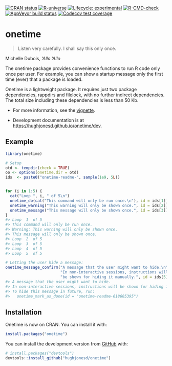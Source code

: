 
<!-- README.md is generated from README.Rmd. Please edit that file -->
<!-- badges: start -->

[![CRAN
status](https://www.r-pkg.org/badges/version/onetime)](https://CRAN.R-project.org/package=onetime)
[![R-universe](https://hughjonesd.r-universe.dev/badges/onetime)](https://hughjonesd.r-universe.dev/ui#package:onetime)
[![Lifecycle:
experimental](https://img.shields.io/badge/lifecycle-experimental-orange.svg)](https://lifecycle.r-lib.org/articles/stages.html#experimental)
[![R-CMD-check](https://github.com/hughjonesd/onetime/actions/workflows/R-CMD-check.yaml/badge.svg)](https://github.com/hughjonesd/onetime/actions/workflows/R-CMD-check.yaml)
[![AppVeyor build
status](https://ci.appveyor.com/api/projects/status/github/hughjonesd/onetime?branch=master&svg=true)](https://ci.appveyor.com/project/hughjonesd/onetime)
[![Codecov test
coverage](https://codecov.io/gh/hughjonesd/onetime/branch/master/graph/badge.svg)](https://app.codecov.io/gh/hughjonesd/onetime?branch=master)
<!-- badges: end -->

# onetime

> Listen very carefully. I shall say this only once.

Michelle Dubois, *’Allo ’Allo*

The onetime package provides convenience functions to run R code only
once per user. For example, you can show a startup message only the
first time (ever) that a package is loaded.

Onetime is a lightweight package. It requires just two package
dependencies, rappdirs and filelock, with no further indirect
dependencies. The total size including these dependencies is less than
50 Kb.

- For more information, see the
  [vignette](https://hughjonesd.github.io/onetime/dev/articles/onetime.html).

- Development documentation is at
  <https://hughjonesd.github.io/onetime/dev>.

## Example

``` r
library(onetime)

# Setup
otd <- tempdir(check = TRUE)
oo <- options(onetime.dir = otd)
ids  <- paste0("onetime-readme-", sample(1e9, 5L))


for (i in 1:5) {
  cat("Loop ", i, " of 5\n")
  onetime_do(cat("This command will only be run once.\n"), id = ids[1])
  onetime_warning("This warning will only be shown once.", id = ids[2])
  onetime_message("This message will only be shown once.", id = ids[3])
}
#> Loop  1  of 5
#> This command will only be run once.
#> Warning: This warning will only be shown once.
#> This message will only be shown once.
#> Loop  2  of 5
#> Loop  3  of 5
#> Loop  4  of 5
#> Loop  5  of 5

# Letting the user hide a message:
onetime_message_confirm("A message that the user might want to hide.\n",
                        "In non-interactive sessions, instructions will ",
                        "be shown for hiding it manually.", id = ids[5])
#> A message that the user might want to hide.
#> In non-interactive sessions, instructions will be shown for hiding it manually.
#> To hide this message in future, run:
#>   onetime_mark_as_done(id = "onetime-readme-618605395")
```

## Installation

Onetime is now on CRAN. You can install it with:

``` r
install.packages("onetime")
```

You can install the development version from
[GitHub](https://github.com/) with:

``` r
# install.packages("devtools")
devtools::install_github("hughjonesd/onetime")
```
